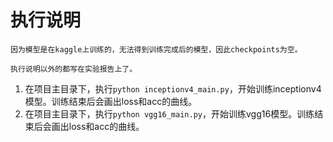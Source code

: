 # 执行说明

```
因为模型是在kaggle上训练的，无法得到训练完成后的模型，因此checkpoints为空。

执行说明以外的都写在实验报告上了。
```

1. 在项目主目录下，执行`python inceptionv4_main.py`，开始训练inceptionv4模型。训练结束后会画出loss和acc的曲线。
2. 在项目主目录下，执行`python vgg16_main.py`，开始训练vgg16模型。训练结束后会画出loss和acc的曲线。


